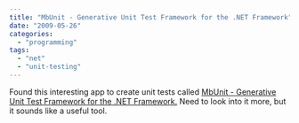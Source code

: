 ```yaml
---
title: "MbUnit - Generative Unit Test Framework for the .NET Framework"
date: "2009-05-26"
categories: 
  - "programming"
tags: 
  - "net"
  - "unit-testing"
---
```


Found this interesting app to create unit tests called [MbUnit - Generative Unit Test Framework for the .NET Framework.](http://www.mbunit.com/About.aspx) Need to look into it more, but it sounds like a useful tool.[](http://www.mbunit.com/About.aspx)
